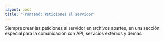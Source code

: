 ```yaml
---
layout: post
title: "Frontend: Peticiones al servidor"
---
```


Siempre crear las peticiones al servidor en archivos apartes,<!--more--> en una sección especial para la comunicación con API, servicios externos y demas.
